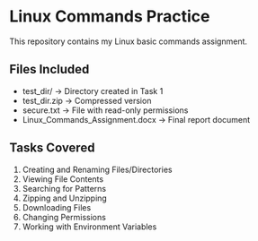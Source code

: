 # Linux Commands Practice

This repository contains my Linux basic commands assignment.

## Files Included
- test_dir/ → Directory created in Task 1
- test_dir.zip → Compressed version
- secure.txt → File with read-only permissions
- Linux_Commands_Assignment.docx → Final report document

## Tasks Covered
1. Creating and Renaming Files/Directories  
2. Viewing File Contents  
3. Searching for Patterns  
4. Zipping and Unzipping  
5. Downloading Files  
6. Changing Permissions  
7. Working with Environment Variables
